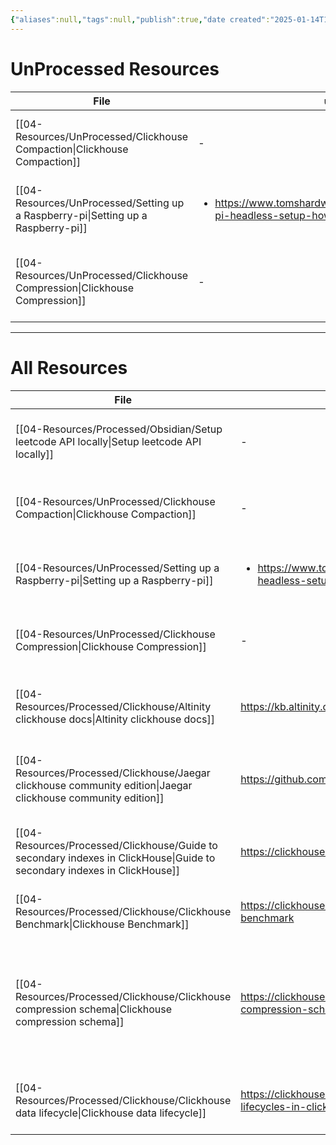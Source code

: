 ```yaml
---
{"aliases":null,"tags":null,"publish":true,"date created":"2025-01-14T15:25","date modified":"2025-01-14T17:26","PassFrontmatter":true,"created":"2025-01-14T15:25:42.617+05:30","updated":"2025-01-14T17:26:30.847+05:30"}
---
```



# UnProcessed Resources
| File                                                                                 | url                                                                                                 | Description                                                | type  | tags                                                                          | Date                       |
| ------------------------------------------------------------------------------------ | --------------------------------------------------------------------------------------------------- | ---------------------------------------------------------- | ----- | ----------------------------------------------------------------------------- | -------------------------- |
| [[04-Resources/UnProcessed/Clickhouse Compaction\|Clickhouse Compaction]]         | \-                                                                                                  | Everything related to Clickhouse Compaction                | Note  | <ul><li>Database/Clickhouse</li><li>Database/Clickhouse/Compaction</li></ul>  | 6:42 PM - January 15, 2025 |
| [[04-Resources/UnProcessed/Setting up a Raspberry-pi\|Setting up a Raspberry-pi]] | <ul><li>https://www.tomshardware.com/reviews/raspberry-pi-headless-setup-how-to,6028.html</li></ul> | \-                                                         | Guide | <ul><li>docker</li><li>raspberrypi</li><li>syncthing</li></ul>                | 6:39 PM - January 15, 2025 |
| [[04-Resources/UnProcessed/Clickhouse Compression\|Clickhouse Compression]]       | \-                                                                                                  | References and observed compression ratios for otel schema | Note  | <ul><li>Database/Clickhouse</li><li>Database/Clickhouse/Compression</li></ul> | 1:45 PM - January 15, 2025 |

---
# All Resources
| File                                                                                                                        | url                                                                                                 | Description                                                                                                     | type    | tags                                                                                                     | Date                       |
| --------------------------------------------------------------------------------------------------------------------------- | --------------------------------------------------------------------------------------------------- | --------------------------------------------------------------------------------------------------------------- | ------- | -------------------------------------------------------------------------------------------------------- | -------------------------- |
| [[04-Resources/Processed/Obsidian/Setup leetcode API locally\|Setup leetcode API locally]]                               | \-                                                                                                  | How to setup leetcode API locally                                                                               | Guide   | <ul><li>leetcode/setup</li></ul>                                                                         | 9:34 PM - January 15, 2025 |
| [[04-Resources/UnProcessed/Clickhouse Compaction\|Clickhouse Compaction]]                                                | \-                                                                                                  | Everything related to Clickhouse Compaction                                                                     | Note    | <ul><li>Database/Clickhouse</li><li>Database/Clickhouse/Compaction</li></ul>                             | 6:42 PM - January 15, 2025 |
| [[04-Resources/UnProcessed/Setting up a Raspberry-pi\|Setting up a Raspberry-pi]]                                        | <ul><li>https://www.tomshardware.com/reviews/raspberry-pi-headless-setup-how-to,6028.html</li></ul> | \-                                                                                                              | Guide   | <ul><li>docker</li><li>raspberrypi</li><li>syncthing</li></ul>                                           | 6:39 PM - January 15, 2025 |
| [[04-Resources/UnProcessed/Clickhouse Compression\|Clickhouse Compression]]                                              | \-                                                                                                  | References and observed compression ratios for otel schema                                                      | Note    | <ul><li>Database/Clickhouse</li><li>Database/Clickhouse/Compression</li></ul>                            | 1:45 PM - January 15, 2025 |
| [[04-Resources/Processed/Clickhouse/Altinity clickhouse docs\|Altinity clickhouse docs]]                                 | https://kb.altinity.com/altinity-kb-schema-design/                                                  | Master doc for how to run clickhouse at scale                                                                   | Article | \-                                                                                                       | 5:25 PM - January 14, 2025 |
| [[04-Resources/Processed/Clickhouse/Jaegar clickhouse community edition\|Jaegar clickhouse community edition]]           | https://github.com/jaegertracing/jaeger-clickhouse                                                  | Jaegar community edition impl of clickhouse can be used as reference                                            | Article | <ul><li>Database/Clickhouse</li><li>O11y/Jaegar</li><li>O11y/Jaegar/RemoteStorage</li><li>grpc</li></ul> | 5:12 PM - January 14, 2025 |
| [[04-Resources/Processed/Clickhouse/Guide to secondary indexes in ClickHouse\|Guide to secondary indexes in ClickHouse]] | https://clickhouse.com/docs/en/optimize/skipping-indexes                                            | \-                                                                                                              | Article | \-                                                                                                       | 5:00 PM - January 14, 2025 |
| [[04-Resources/Processed/Clickhouse/Clickhouse Benchmark\|Clickhouse Benchmark]]                                         | https://clickhouse.com/docs/en/operations/utilities/clickhouse-benchmark                            | clickhouse read path benchmarking tool                                                                          | Article | <ul><li>Database/Clickhouse</li><li>Benchmark</li></ul>                                                  | \-                         |
| [[04-Resources/Processed/Clickhouse/Clickhouse compression schema\|Clickhouse compression schema]]                       | https://clickhouse.com/blog/optimize-clickhouse-codecs-compression-schema                           | Queries run a lot fasted when data is compressed. Higher CPU utilization is ok as disk reads are more expensive | Article | \-                                                                                                       | \-                         |
| [[04-Resources/Processed/Clickhouse/Clickhouse data lifecycle\|Clickhouse data lifecycle]]                               | https://clickhouse.com/blog/using-ttl-to-manage-data-lifecycles-in-clickhouse                       | You can auto move data from hot to cold store based on size                                                     | Article | \-                                                                                                       | \-                         |

